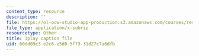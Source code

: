 ```yaml
---
content_type: resource
description: ''
file: https://ol-ocw-studio-app-production.s3.amazonaws.com/courses/res-3-004-visualizing-materials-science-fall-2017/60dd09c3e2c6e5d05f7331d27c7a6dfb_aOiW2XRxEcY.srt
file_type: application/x-subrip
resourcetype: Other
title: 3play caption file
uid: 60dd09c3-e2c6-e5d0-5f73-31d27c7a6dfb
---
```

